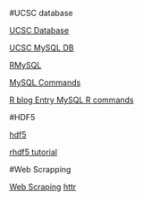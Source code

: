 #UCSC database

[UCSC Database]("http://genome.ucsc.edu" "Mysql DB")

[UCSC MySQL DB]("http://genome.ucsc.edu/goldenPath/help/mysql.html" "Mysql Help page")

[RMySQL](http://cran.r-project.org/web/packages/RMySQL/RMySQL.pdf")

[MySQL Commands](http://www.pantz.org/software/mysql/mysqlcommands.html")

[R blog Entry MySQL R commands](http://www.r-bloggers.com/mysql-and-r/)


#HDF5

[hdf5](http://www.hdfgroup.org)

[rhdf5 tutorial](http://www.bioconductor.org/packages/release/bioc/vignettes/rhdf5/inst/doc/rhdf5.pdf)


#Web Scrapping

[Web Scraping](http://www.r-bloggers.com/?s=Web+Scraping)
[httr](http://cran.r-project.org/web/packages/httr/httr.pdf)


